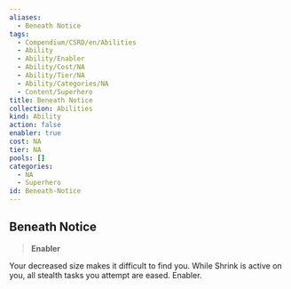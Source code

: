 ```yaml
---
aliases:
  - Beneath Notice
tags:
  - Compendium/CSRD/en/Abilities
  - Ability
  - Ability/Enabler
  - Ability/Cost/NA
  - Ability/Tier/NA
  - Ability/Categories/NA
  - Content/Superhero
title: Beneath Notice
collection: Abilities
kind: Ability
action: false
enabler: true
cost: NA
tier: NA
pools: []
categories:
  - NA
  - Superhero
id: Beneath-Notice
---
```

## Beneath Notice  
  
>**Enabler**
  
  
  
Your decreased size makes it difficult to find you. While Shrink is active on you, all stealth tasks you attempt are eased. Enabler.
